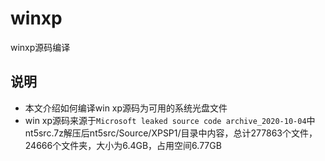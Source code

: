 # winxp
winxp源码编译

## 说明

- 本文介绍如何编译win xp源码为可用的系统光盘文件
- win xp源码来源于`Microsoft leaked source code archive_2020-10-04`中nt5src.7z解压后nt5src/Source/XPSP1/目录中内容，总计277863个文件，24666个文件夹，大小为6.4GB，占用空间6.77GB
